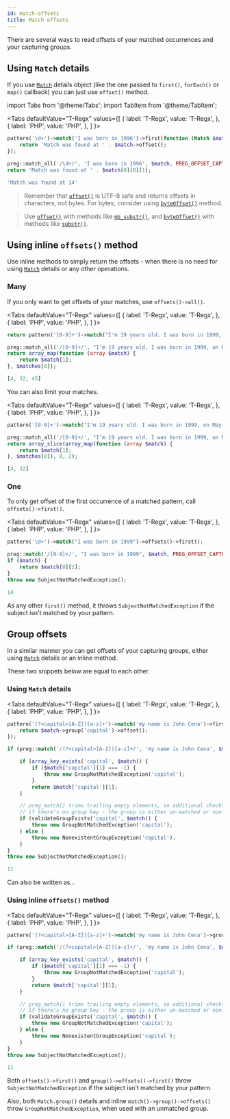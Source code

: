 ```yaml
---
id: match-offsets
title: Match offsets
---
```


There are several ways to read offsets of your matched occurrences and your capturing groups.

## Using `Match` details

If you use [`Match`](match-details.md) details object (like the one passed to `first()`, `forEach()` or `map()` callback) you can just use
`offset()` method.

import Tabs from '@theme/Tabs';
import TabItem from '@theme/TabItem';

<Tabs
defaultValue="T-Regx"
values={[
{ label: 'T-Regx', value: 'T-Regx', },
{ label: 'PHP', value: 'PHP', },
]
}>
<TabItem value="T-Regx">

```php
pattern('\d+')->match('I was born in 1996')->first(function (Match $match) {
    return 'Match was found at ' . $match->offset();
});
```

</TabItem>
<TabItem value="PHP">

```php
preg::match_all('/\d+/', 'I was born in 1996', $match, PREG_OFFSET_CAPTURE);
return 'Match was found at ' . $match[0][0][1];
```

</TabItem>
</Tabs>

<!--T-Regx:{return-at(0)}-->
<!--Result-Value-->

```php
'Match was found at 14'
```

> Remember that [`offset()`](match-details.md#offsets) is UTF-8 safe and returns offsets in characters, not bytes.
> For bytes, consider using [`byteOffset()`](match-details.md#offsets) method.

> Use [`offset()`](match-details.md#offsets) with methods like [`mb_substr()`][1], and [`byteOffset()`](match-details.md#offsets) with methods like [`substr()`][2].

## Using inline `offsets()` method

Use inline methods to simply return the offsets - when there is no need for using [`Match`](match-details.md) details or any other operations.

### Many

If you only want to get offsets of your matches, use `offsets()->all()`.

<Tabs
defaultValue="T-Regx"
values={[
{ label: 'T-Regx', value: 'T-Regx', },
{ label: 'PHP', value: 'PHP', },
]
}>
<TabItem value="T-Regx">

```php
return pattern('[0-9]+')->match("I'm 19 years old. I was born in 1999, on May 12")->offsets()->all();
```

</TabItem>
<TabItem value="PHP">

```php
preg::match_all('/[0-9]+/', "I'm 19 years old. I was born in 1999, on May 12", $matches, PREG_OFFSET_CAPTURE);
return array_map(function (array $match) {
    return $match[1];
}, $matches[0]);
```

</TabItem>
</Tabs>

<!--Result-Value-->

```php
[4, 32, 45]
```

You can also limit your matches.

<Tabs
defaultValue="T-Regx"
values={[
{ label: 'T-Regx', value: 'T-Regx', },
{ label: 'PHP', value: 'PHP', },
]
}>
<TabItem value="T-Regx">

```php
pattern('[0-9]+')->match("I'm 19 years old. I was born in 1999, on May 12")->offsets()->only(2);
```

</TabItem>
<TabItem value="PHP">

```php
preg::match_all('/[0-9]+/', "I'm 19 years old. I was born in 1999, on May 12", $matches, PREG_OFFSET_CAPTURE);
return array_slice(array_map(function (array $match) {
    return $match[1];
}, $matches[0]), 0, 2);
```

</TabItem>
</Tabs>

<!--Result-Value-->

```php
[4, 32]
```

### One

To only get offset of the first occurrence of a matched pattern, call `offsets()->first()`.

<Tabs
defaultValue="T-Regx"
values={[
{ label: 'T-Regx', value: 'T-Regx', },
{ label: 'PHP', value: 'PHP', },
]
}>
<TabItem value="T-Regx">

```php
pattern('\d+')->match("I was born in 1999")->offsets()->first();
```

</TabItem>
<TabItem value="PHP">

```php
preg::match('/[0-9]+/', "I was born in 1999", $match, PREG_OFFSET_CAPTURE);
if ($match) {
    return $match[0][1];
}
throw new SubjectNotMatchedException();
```

</TabItem>
</Tabs>

<!--Result-Value-->

```php
14
```

As any other `first()` method, it throws `SubjectNotMatchedException` if the subject isn't matched by your pattern.

## Group offsets

In a similar manner you can get offsets of your capturing groups, either using [`Match`](match-details.md) details or an inline method.

These two snippets below are equal to each other.

### Using `Match` details

<Tabs
defaultValue="T-Regx"
values={[
{ label: 'T-Regx', value: 'T-Regx', },
{ label: 'PHP', value: 'PHP', },
]
}>
<TabItem value="T-Regx">

```php
pattern('(?<capital>[A-Z])[a-z]+')->match('my name is John Cena')->first(function (Match $match) {
    return $match->group('capital')->offset();
});
```

</TabItem>
<TabItem value="PHP">

```php
if (preg::match('/(?<capital>[A-Z])[a-z]+/', 'my name is John Cena', $match, PREG_OFFSET_CAPTURE)) {

    if (array_key_exists('capital', $match)) {
        if ($match['capital'][1] === -1) {
            throw new GroupNotMatchedException('capital');
        }
        return $match['capital'][1];
    }

    // preg_match() trims trailing empty elements, so additional checks are needed
    // if there's no group key - the group is either un-matched or non-existent
    if (validateGroupExists('capital', $match)) {
        throw new GroupNotMatchedException('capital');
    } else {
        throw new NonexistentGroupException('capital');
    }
}
throw new SubjectNotMatchedException();
```

</TabItem>
</Tabs>

<!--T-Regx:{return-at(0)}-->
<!--Result-Value-->

```php
11
```

<!-- The PHP snippets for both upper and lower T-Regx snippets are identical -->

Can also be written as...

### Using inline `offsets()` method

<Tabs
defaultValue="T-Regx"
values={[
{ label: 'T-Regx', value: 'T-Regx', },
{ label: 'PHP', value: 'PHP', },
]
}>
<TabItem value="T-Regx">

```php
pattern('(?<capital>[A-Z])[a-z]+')->match('my name is John Cena')->group('capital')->offsets()->first();
```

</TabItem>
<TabItem value="PHP">

```php
if (preg::match('/(?<capital>[A-Z])[a-z]+/', 'my name is John Cena', $match, PREG_OFFSET_CAPTURE)) {

    if (array_key_exists('capital', $match)) {
        if ($match['capital'][1] === -1) {
            throw new GroupNotMatchedException('capital');
        }
        return $match['capital'][1];
    }

    // preg_match() trims trailing empty elements, so additional checks are needed
    // if there's no group key - the group is either un-matched or non-existent
    if (validateGroupExists('capital', $match)) {
        throw new GroupNotMatchedException('capital');
    } else {
        throw new NonexistentGroupException('capital');
    }
}
throw new SubjectNotMatchedException();
```

</TabItem>
</Tabs>

<!--T-Regx:{return-at(0)}-->
<!--Result-Value-->

```php
11
```

Both `offsets()->first()` and `group()->offsets()->first()` throw `SubjectNotMatchedException` if the subject isn't
matched by your pattern.

Also, both `Match.group()` details and inline `match()->group()->offsets()` throw `GroupNotMatchedException`, when used with an unmatched group.

[1]: https://www.php.net/manual/en/function.mb-substr.php
[2]: https://www.php.net/manual/en/function.substr.php
